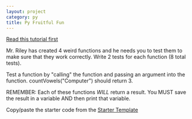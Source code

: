 ```yaml
---
layout: project
category: py
title: Py Fruitful Fun
---
```

[Read this tutorial first](/apcsp\py\pythonfunctions)

Mr. Riley has created 4 weird functions and he needs you to test them to make sure that they work correctly. Write 2 tests for each function (8 total tests).

Test a function by "calling" the function and passing an argument into the function. countVowels("Computer") should return 3.

REMEMBER: Each of these functions *WILL* return a result. You MUST save the result in a variable AND then print that variable.


Copy/paste the starter code from the [Starter Template](https://replit.com/@JustinRiley1/FruitfulFunctions-template#main.py)
